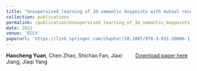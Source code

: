 ```yaml
---
title: "Unsupervised learning of 3d semantic keypoints with mutual reconstruction"
collection: publications
permalink: /publication/Unsupervised_learning_of_3d_semantic_keypoints_with_mutual_reconstruction
date: 2022
venue: 'ECCV'
paperurl: 'https://link.springer.com/chapter/10.1007/978-3-031-20086-1_31'
---
```

<div class="row">   
    <!-- <div class="column" style="float:left;width:30%">    
        <img src="../images/teasers/eccv2022.png">  
    </div>  -->
    <div class="column" style="float:left;width:70%"> 
            <b>Haocheng Yuan</b>, Chen Zhao, Shichao Fan, Jiaxi Jiang, Jiaqi Yang<br>

</div>

[Download paper here](https://link.springer.com/chapter/10.1007/978-3-031-20086-1_31)


